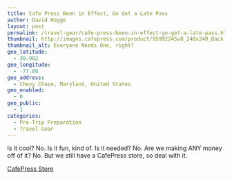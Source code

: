 ```yaml
---
title: Cafe Press Been in Effect, Go Get a Late Pass
author: David Hogge
layout: post
permalink: /travel-gear/cafe-press-been-in-effect-go-get-a-late-pass.html
thumbnail: http://images.cafepress.com/product/95992245v8_240x240_Back.jpg
thumbnail_alt: Everyone Needs One, right?
geo_latitude:
  - 38.982
geo_longitude:
  - -77.08
geo_address:
  - Chevy Chase, Maryland, United States
geo_enabled:
  - 0
geo_public:
  - 1
categories:
  - Pre-Trip Preparation
  - Travel Gear
---
```

Is it cool? No. Is it fun, kind of. Is it needed? No. Are we making ANY money off of it? No. But we still have a CafePress store, so deal with it.

[CafePress Store][1]

 [1]: http://www.cafepress.com/gothereandback/